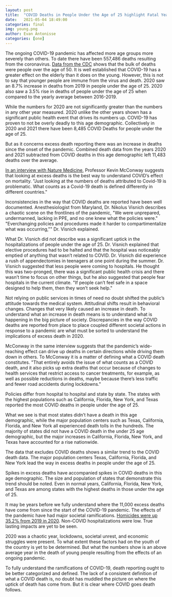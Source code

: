 ```yaml
---
layout: post
title:  "COVID Deaths in People Under the Age of 25 highlight Fatal Year"
date:   2021-05-04 18:49:00
categories: final
img: young.png
author: Evan Antonisse
categories: [one]
---
```


The ongoing COVID-19 pandemic has affected more age groups more severely than others. To date there have been 557,486 deaths resulting from the coronavirus. [Data from the CDC](https://www.cdc.gov/nchs/nvss/vsrr/covid_weekly/index.htm#ExcessDeaths) shows that the bulk of deaths were people over the age of 50. It is well established that COVID-19 has a greater effect on the elderly than it does on the young. However, this is not to say that younger people are immune from the virus and death. 2020 saw an 8.7% increase in deaths from 2019 in people under the age of 25. 2020 also saw a 3.5% rise in deaths of people under the age of 25 when compared to the yearly average between 2016-2019.

<div class="flourish-embed flourish-chart" data-src="visualisation/6061276"><script src="https://public.flourish.studio/resources/embed.js"></script></div>

While the numbers for 2020 are not significantly greater than the numbers in any other year measured. 2020 unlike the other years shown has a significant public health event that drives its numbers up. COVID-19 has proven to not be overly deadly to this age demographic. Collectively in 2020 and 2021 there have been 8,485 COVID Deaths for people under the age of 25.

But as it concerns excess death reporting there was an increase in deaths since the onset of the pandemic. Combined death data from the years 2020 and 2021 subtracted from COVID deaths in this age demographic left 11,483 deaths over the average. 

[In an interview with Nature Medicine](https://www.sciencemediacentre.org/expert-reaction-to-study-looking-at-excess-deaths-during-the-covid-19-first-wave-in-21-countries/), Professor Kevin McConway suggests that looking at excess deaths is the best way to understand COVID’s effect on mortality. "Just looking at the numbers of deaths attributed to Covid-19 is problematic. What counts as a Covid-19 death is defined differently in different countries."

Inconsistencies in the way that COVID deaths are reported have been well documented.  Anesthesiologist from Maryland, Dr. Nikolus Visnich describes a chaotic scene on the frontlines of the pandemic, "We were unprepared, undermanned, lacking in PPE, and no one knew what the policies were." "Everchanging policies and procedures made it harder to compartimentalize what was occurring,"" Dr. Visnich explained.

What Dr. Visnich did not describe was a significant uptick in the hospitalizations of people under the age of 25. Dr. Visnich explained that elective procedures had to be halted and that the hospital was noticeably emptied of anything that wasn’t related to COVID. Dr. Visnich did experience a rush of appendectomies in teenagers at one point during the summer. Dr. Visnich suggested that less people were coming to hospitals. He thought this was two-pronged, there was a significant public health crisis and there wasn’t time to focus on other things, but he also suggested that people fear hospitals in the current climate. "If people can’t feel safe in a space designed to help them, then they won’t seek help." 

Not relying on public services in times of need no doubt shifted the public’s attitude towards the medical system. Attitudinal shifts result in behavioral changes. Changes that very likely caused an increase in death. To understand what an increase in death means is to understand what is happening in the big picture of society. Discrepancies in the way COVID deaths are reported from place to place coupled different societal actions in response to a pandemic are what must be sorted to understand the implications of excess death in 2020. 

McConway in the same interview suggests that the pandemic’s wide-reaching effect can drive up deaths in certain directions while driving them down in others. To McConway it is a matter of defining what a COVID death constitutes. "That entirely avoids the issue of what counts as a COVID death, and it also picks up extra deaths that occur because of changes to health services that restrict access to cancer treatments, for example, as well as possible reductions in deaths, maybe because there’s less traffic and fewer road accidents during lockdowns."

Policies differ from hospital to hospital and state by state. The states with the highest populations such as California, Florida, New York, and Texas reported the most COVID deaths in people under the age of 25. 

<div class="flourish-embed flourish-map" data-src="visualisation/5916390"><script src="https://public.flourish.studio/resources/embed.js"></script></div>

What we see is that most states didn’t have a death in this age demographic, while the major population centers such as Texas, California, Florida, and New York all experienced death tolls in the hundreds. The majority of states did not have a COVID death in the under 25 age demographic, but the major increases in California, Florida, New York, and Texas have accounted for a rise nationwide.
<div class="flourish-embed flourish-map" data-src="visualisation/5916504"><script src="https://public.flourish.studio/resources/embed.js"></script></div>
The data that excludes COVID deaths shows a similar trend to the COVID death data. The major population centers Texas, California, Florida, and New York lead the way in excess deaths in people under the age of 25.

Spikes in excess deaths have accompanied spikes in COVID deaths in this age demographic. The size and population of states that demonstrate this trend should be noted. Even in normal years, California, Florida, New York, and Texas are among states with the highest deaths in those under the age of 25. 

It may be years before we fully understand where the 11,000 excess deaths have come from since the start of the COVID-19 pandemic. The effects of the pandemic have had major societal ramifications. [Homicides were up 35.2% from 2019 in 2020](https://docs.google.com/spreadsheets/d/1Z9b5mIwztAwmEHJW7Q5DHMjS14-Rs7XIXOt33Al_rDw/edit#gid=1757262194). Non-COVID hospitalizations were low. True lasting impacts are yet to be seen. 

2020 was a chaotic year, lockdowns, societal unrest, and economic struggles were present. To what extent these factors had on the youth of the country is yet to be determined. But what the numbers show is an above average year in the death of young people resulting from the effects of an ongoing pandemic. 

To fully understand the ramifications of COVID-19, death reporting ought to be better categorized and defined. The lack of a consistent definition of what a COVID death is, no doubt has muddled the picture on where the uptick of death has come from. But it is clear where COVID goes death follows.